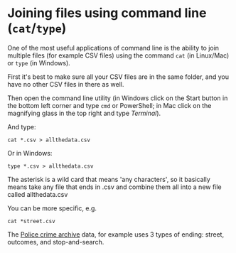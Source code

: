 # Joining files using command line (`cat`/`type`)

One of the most useful applications of command line is the ability to join multiple files (for example CSV files) using the command `cat` (in Linux/Mac) or `type` (in Windows).

First it's best to make sure all your CSV files are in the same folder, and you have no other CSV files in there as well.

Then open the command line utility (in Windows click on the Start button in the bottom left corner and type `cmd` or PowerShell; in Mac click on the magnifying glass in the top right and type *Terminal*).

And type:

`cat *.csv > allthedata.csv`

Or in Windows:

`type *.csv > allthedata.csv`

The asterisk is a wild card that means 'any characters', so it basically means take any file that ends in .csv and combine them all into a new file called allthedata.csv

You can be more specific, e.g. 

`cat *street.csv`

The [Police crime archive](https://data.police.uk/data/archive/) data, for example uses 3 types of ending: street, outcomes, and stop-and-search.
